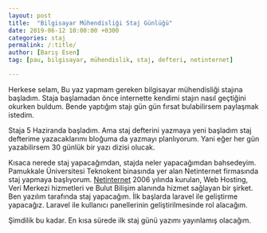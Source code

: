 ```yaml
---
layout: post
title:  "Bilgisayar Mühendisliği Staj Günlüğü"
date: 2019-06-12 10:00:00 +0300
categories: staj
permalink: /:title/
author: [Barış Esen]
tag: [pau, bilgisayar, mühendislik, staj, defteri, netinternet]

---
```


Herkese selam,
Bu yaz yapmam gereken bilgisayar mühendisliği stajına başladım. Staja başlamadan önce internette kendimi stajın nasıl geçtiğini okurken buldum. Bende yaptığım stajı gün gün fırsat bulabilirsem paylaşmak istedim.

Staja 5 Haziranda başladım. Ama staj defterini yazmaya yeni başladım staj defterime yazacaklarımı bloğuma da yazmayı planlıyorum. Yani eğer her gün yazabilirsem 30 günlük bir yazı dizisi olucak.

Kısaca nerede staj yapacağımdan, stajda neler yapacağımdan bahsedeyim. Pamukkale Üniversitesi Teknokent binasında yer alan Netinternet firmasında staj yapmaya başlıyorum. [Netinternet](https://www.netinternet.com.tr/) 2006 yılında kurulan, Web Hosting, Veri Merkezi hizmetleri ve Bulut Bilişim alanında hizmet sağlayan bir şirket. Ben yazılım tarafında staj yapacağım. İlk başlarda laravel ile geliştirme yapacağız. Laravel ile kullanıcı panellerinin geliştirilmesinde rol alacağım.

Şimdilik bu kadar. En kısa sürede ilk staj günü yazımı yayınlamış olacağım.
